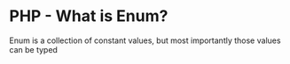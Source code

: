 # PHP - What is Enum?

Enum is a collection of constant values, but most importantly those values can be typed
